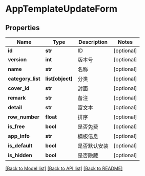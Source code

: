# AppTemplateUpdateForm

## Properties
Name | Type | Description | Notes
------------ | ------------- | ------------- | -------------
**id** | **str** | ID | [optional] 
**version** | **int** | 版本号 | [optional] 
**name** | **str** | 名称 | [optional] 
**category_list** | **list[object]** | 分类 | [optional] 
**cover_id** | **str** | 封面 | [optional] 
**remark** | **str** | 备注 | [optional] 
**detail** | **str** | 富文本 | [optional] 
**row_number** | **float** | 排序 | [optional] 
**is_free** | **bool** | 是否免费 | [optional] 
**app_info** | **str** | 模板信息 | [optional] 
**is_default** | **bool** | 是否默认安装 | [optional] 
**is_hidden** | **bool** | 是否隐藏 | [optional] 

[[Back to Model list]](../README.md#documentation-for-models) [[Back to API list]](../README.md#documentation-for-api-endpoints) [[Back to README]](../README.md)

